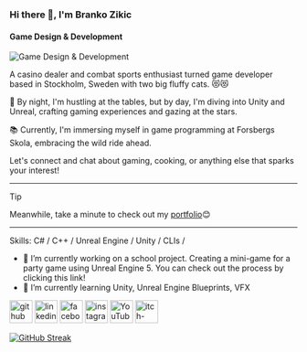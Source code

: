 ### Hi there 👋, I'm Branko Zikic
#### Game Design & Development
![Game Design & Development](https://media.licdn.com/dms/image/D5616AQHmvddjlgBKXg/profile-displaybackgroundimage-shrink_350_1400/0/1700213842710?e=1726099200&v=beta&t=_dBuncDs5kc2rEjR-6Q63i1sqidmCwdmabowjsprx4E)

A casino dealer and combat sports enthusiast turned game developer based in Stockholm, Sweden with two big fluffy cats. 😻😻
 
🌙 By night, I'm hustling at the tables, but by day, I'm diving into Unity and Unreal, crafting gaming experiences and gazing at the stars.

📚 Currently, I'm immersing myself in game programming at Forsbergs Skola, embracing the wild ride ahead. 

Let's connect and chat about gaming, cooking, or anything else that sparks your interest! 

***

> [!TIP]
> Meanwhile, take a minute to check out my [portfolio](https://sites.google.com/view/brankozikic-portfolio)😊

***

Skills: C# / C++ / Unreal Engine / Unity / CLIs / 

- 🔭 I’m currently working on a school project. Creating a mini-game for a party game using Unreal Engine 5. You can check out the process by clicking this link! 
- 🌱 I’m currently learning Unity, Unreal Engine Blueprints, VFX 

[<img src='https://cdn.simpleicons.org/github/cornflowerblue' alt='github' height='40'>](https://github.com/https://github.com/ItsBranko)  [<img src='https://cdn.simpleicons.org/linkedin/cornflowerblue' alt='linkedin' height='40'>](https://www.linkedin.com/in/https://www.linkedin.com/in/branko-zikic-9992762a0//)  [<img src='https://cdn.simpleicons.org/facebook/cornflowerblue' alt='facebook' height='40'>](https://www.facebook.com/https://www.facebook.com/branko.zikic)  [<img src='https://cdn.simpleicons.org/instagram/cornflowerblue' alt='instagram' height='40'>](https://www.instagram.com/https://www.instagram.com/itsbranko//)  [<img src='https://cdn.simpleicons.org/youtube/cornflowerblue' alt='YouTube' height='40'>](https://www.youtube.com/channel/https://www.youtube.com/@ItsBranko)  [<img src='https://cdn.simpleicons.org/itchdotio/cornflowerblue' alt='itch-dot-io' height='40'>](https://itsbranko.itch.io/)

[![GitHub Streak](https://streak-stats.demolab.com/?user=itsbranko&theme=tokyonight)](https://git.io/streak-stats)
